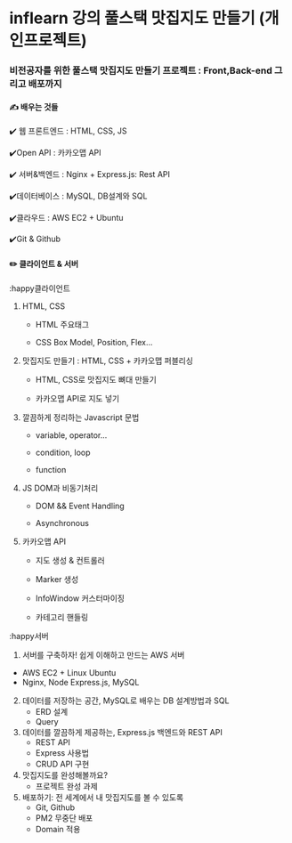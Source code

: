 # inflearn 강의 풀스택 맛집지도 만들기 (개인프로젝트)

### 비전공자를 위한 풀스택 맛집지도 만들기 프로젝트 : Front,Back-end 그리고 배포까지



#### ✍️ 배우는 것들

:heavy_check_mark: 웹 프론트엔드 : HTML, CSS, JS

:heavy_check_mark:Open API : 카카오맵 API

:heavy_check_mark: 서버&백엔드 : Nginx + Express.js: Rest API

:heavy_check_mark:데이터베이스 : MySQL, DB설계와 SQL

:heavy_check_mark:클라우드 : AWS EC2 + Ubuntu

:heavy_check_mark:Git & Github



#### :pencil2: 클라이언트 & 서버

:happy클라이언트

1. HTML, CSS

   * HTML 주요태그

   * CSS Box Model, Position, Flex...

2. 맛집지도 만들기 : HTML, CSS + 카카오맵 퍼블리싱

   * HTML, CSS로 맛집지도 뼈대 만들기

   * 카카오맵 API로 지도 넣기

3. 깔끔하게 정리하는 Javascript 문법

   * variable, operator...

   * condition, loop

   * function

4. JS DOM과 비동기처리

   * DOM && Event Handling

   * Asynchronous

5. 카카오맵 API

   - 지도 생성 & 컨트롤러

   - Marker 생성

   - InfoWindow 커스터마이징

   - 카테고리 핸들링



:happy서버

1.  서버를 구축하자! 쉽게 이해하고 만드는 AWS 서버
   - AWS EC2 + Linux Ubuntu
   - Nginx, Node Express.js, MySQL
2. 데이터를 저장하는 공간, MySQL로 배우는 DB 설계방법과 SQL
   - ERD 설계
   - Query
3. 데이터를 깔끔하게 제공하는, Express.js 백엔드와 REST API
   - REST API
   - Express 사용법
   - CRUD API 구현
4. 맛집지도를 완성해볼까요?
   - 프로젝트 완성 과제
5. 배포하기: 전 세계에서 내 맛집지도를 볼 수 있도록
   - Git, Github
   - PM2 무중단 배포
   - Domain 적용

